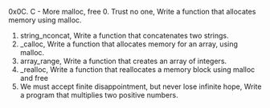 0x0C. C - More malloc, free
0. Trust no one, Write a function that allocates memory using malloc.
1. string_nconcat, Write a function that concatenates two strings.
2. _calloc, Write a function that allocates memory for an array, using malloc.
3. array_range, Write a function that creates an array of integers.
4. _realloc, Write a function that reallocates a memory block using malloc and free
5. We must accept finite disappointment, but never lose infinite hope, Write a program that multiplies two positive numbers.
